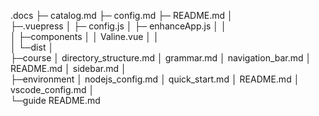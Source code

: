 
.docs
├─ catalog.md
├─ config.md
├─ README.md
│  
├─.vuepress
│  ├─ config.js
│  ├─ enhanceApp.js
│  │  
│  ├─components
│  │      Valine.vue
│  │      
│  └─dist
│        
├─course
│      directory_structure.md
│      grammar.md
│      navigation_bar.md
│      README.md
│      sidebar.md
│      
├─environment
│      nodejs_config.md
│      quick_start.md
│      README.md
│      vscode_config.md
│      
└─guide
       README.md
        
<br/>
<Valine></Valine>